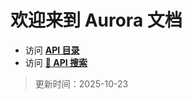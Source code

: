# 欢迎来到 Aurora 文档

- 访问 **[API 目录](#/api/README.md)**
- 访问 **[🔎 API 搜索](#/api/Search.md)**

> 更新时间：2025-10-23
